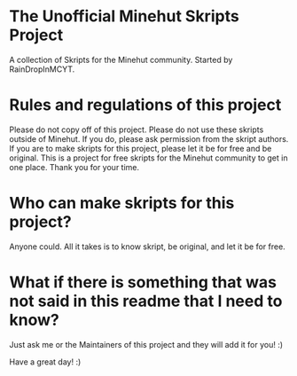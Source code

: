 # The Unofficial Minehut Skripts Project
A collection of Skripts for the Minehut community. Started by RainDropInMCYT.

# Rules and regulations of this project
Please do not copy off of this project. Please do not use these skripts outside of Minehut. If you do, please ask permission from the skript authors. If you are to make skripts for this project, please let it be for free and be original. This is a project for free skripts for the Minehut community to get in one place. Thank you for your time.

# Who can make skripts for this project?
Anyone could. All it takes is to know skript, be original, and let it be for free.

# What if there is something that was not said in this readme that I need to know?
Just ask me or the Maintainers of this project and they will add it for you! :)

Have a great day! :)
